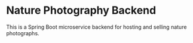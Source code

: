# Nature Photography Backend
This is a Spring Boot microservice backend for hosting and selling nature photographs.